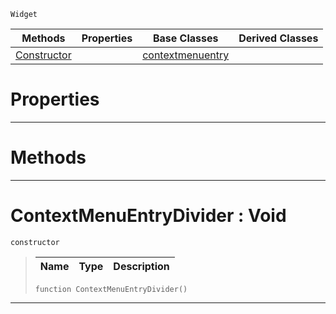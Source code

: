  `Widget`

|Methods|Properties|Base Classes|Derived Classes|
|---|---|---|---|
|[ Constructor](https://github.com/ZilchEngine/ZilchDocs/blob/master/code_reference/class_reference/contextmenuentrydivider.md#contextmenuentrydivider)| |[contextmenuentry](https://github.com/ZilchEngine/ZilchDocs/blob/master/code_reference/class_reference/contextmenuentry.md)| |


 #  Properties


---  
 #  Methods


---  
 #  ContextMenuEntryDivider : Void

 `constructor`

> 
> |Name|Type|Description|
> |---|---|---|
> ``` lang=cpp, name=Nada
> function ContextMenuEntryDivider()
> ``` 


---  
 

 